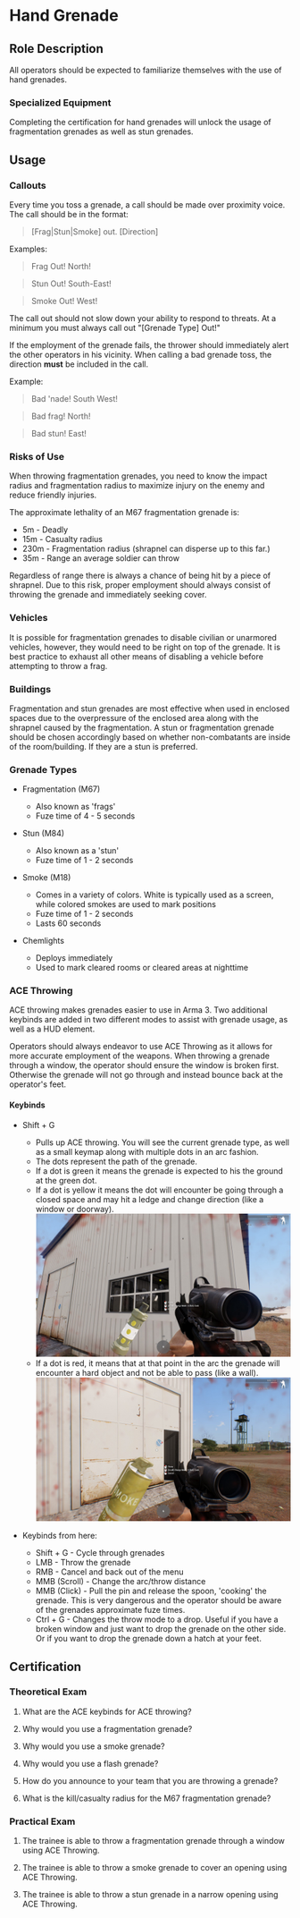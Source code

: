 # Hand Grenade

## Role Description

All operators should be expected to familiarize themselves with the use of hand grenades.

### Specialized Equipment

Completing the certification for hand grenades will unlock the usage of fragmentation grenades as well as stun grenades.

## Usage

### Callouts

Every time you toss a grenade, a call should be made over proximity voice. The call should be in the format:

> [Frag|Stun|Smoke] out. [Direction]

Examples:

> Frag Out! North!

> Stun Out! South-East!

> Smoke Out! West!

The call out should not slow down your ability to respond to threats. At a minimum you must always call out "[Grenade Type] Out!"

If the employment of the grenade fails, the thrower should immediately alert the other operators in his vicinity. When calling a bad grenade toss, the direction **must** be included in the call.

Example:

> Bad 'nade! South West!

> Bad frag! North!

> Bad stun! East!

### Risks of Use

When throwing fragmentation grenades, you need to know the impact radius and fragmentation radius to maximize injury on the enemy and reduce friendly injuries.

The approximate lethality of an M67 fragmentation grenade is:

- 5m - Deadly
- 15m - Casualty radius
- 230m - Fragmentation radius (shrapnel can disperse up to this far.)
- 35m - Range an average soldier can throw

Regardless of range there is always a chance of being hit by a piece of shrapnel.
Due to this risk, proper employment should always consist of throwing the grenade and immediately seeking cover.

### Vehicles

It is possible for fragmentation grenades to disable civilian or unarmored vehicles, however, they would need to be right on top of the grenade.
It is best practice to exhaust all other means of disabling a vehicle before attempting to throw a frag.

### Buildings

Fragmentation and stun grenades are most effective when used in enclosed spaces due to the overpressure of the enclosed area along with the shrapnel caused by the fragmentation.
A stun or fragmentation grenade should be chosen accordingly based on whether non-combatants are inside of the room/building.
If they are a stun is preferred.

### Grenade Types

- Fragmentation (M67)
  - Also known as 'frags'
  - Fuze time of 4 - 5 seconds

- Stun (M84)
  - Also known as a 'stun'
  - Fuze time of 1 - 2 seconds

- Smoke (M18)
  - Comes in a variety of colors. White is typically used as a screen, while colored smokes are used to mark positions
  - Fuze time of 1 - 2 seconds
  - Lasts 60 seconds

- Chemlights
  - Deploys immediately
  - Used to mark cleared rooms or cleared areas at nighttime

### ACE Throwing

ACE throwing makes grenades easier to use in Arma 3.
Two additional keybinds are added in two different modes to assist with grenade usage, as well as a HUD element.

Operators should always endeavor to use ACE Throwing as it allows for more accurate employment of the weapons.
When throwing a grenade through a window, the operator should ensure the window is broken first. Otherwise the grenade will not go through and instead bounce back at the operator's feet.

#### Keybinds

- Shift + G
  - Pulls up ACE throwing. You will see the current grenade type, as well as a small keymap along with multiple dots in an arc fashion.
  - The dots represent the path of the grenade.
  - If a dot is green it means the grenade is expected to his the ground at the green dot.
  - If a dot is yellow it means the dot will encounter be going through a closed space and may hit a ledge and change direction (like a window or doorway).
  ![Good grenade](images/grenades-good.jpg)
  - If a dot is red, it means that at that point in the arc the grenade will encounter a hard object and not be able to pass (like a wall).
  ![Bad Nade](images/grenades-bad.jpg)

- Keybinds from here:
  - Shift + G - Cycle through grenades
  - LMB - Throw the grenade
  - RMB - Cancel and back out of the menu
  - MMB (Scroll) - Change the arc/throw distance
  - MMB (Click) - Pull the pin and release the spoon, 'cooking' the grenade. This is very dangerous and the operator should be aware of the grenades approximate fuze times.
  - Ctrl + G - Changes the throw mode to a drop. Useful if you have a broken window and just want to drop the grenade on the other side. Or if you want to drop the grenade down a hatch at your feet.


## Certification

### Theoretical Exam

1. What are the ACE keybinds for ACE throwing?

2. Why would you use a fragmentation grenade?

3. Why would you use a smoke grenade?

4. Why would you use a flash grenade?

5. How do you announce to your team that you are throwing a grenade?

6. What is the kill/casualty radius for the M67 fragmentation grenade?

### Practical Exam

1. The trainee is able to throw a fragmentation grenade through a window using ACE Throwing.

2. The trainee is able to throw a smoke grenade to cover an opening using ACE Throwing.

3. The trainee is able to throw a stun grenade in a narrow opening using ACE Throwing.
